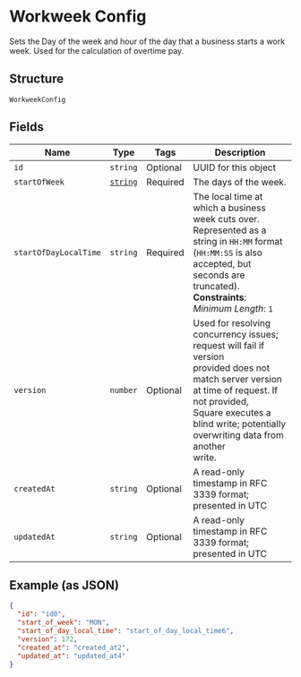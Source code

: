
# Workweek Config

Sets the Day of the week and hour of the day that a business starts a
work week. Used for the calculation of overtime pay.

## Structure

`WorkweekConfig`

## Fields

| Name | Type | Tags | Description |
|  --- | --- | --- | --- |
| `id` | `string` | Optional | UUID for this object |
| `startOfWeek` | [`string`](/doc/models/weekday.md) | Required | The days of the week. |
| `startOfDayLocalTime` | `string` | Required | The local time at which a business week cuts over. Represented as a<br>string in `HH:MM` format (`HH:MM:SS` is also accepted, but seconds are<br>truncated).<br>**Constraints**: *Minimum Length*: `1` |
| `version` | `number` | Optional | Used for resolving concurrency issues; request will fail if version<br>provided does not match server version at time of request. If not provided,<br>Square executes a blind write; potentially overwriting data from another<br>write. |
| `createdAt` | `string` | Optional | A read-only timestamp in RFC 3339 format; presented in UTC |
| `updatedAt` | `string` | Optional | A read-only timestamp in RFC 3339 format; presented in UTC |

## Example (as JSON)

```json
{
  "id": "id0",
  "start_of_week": "MON",
  "start_of_day_local_time": "start_of_day_local_time6",
  "version": 172,
  "created_at": "created_at2",
  "updated_at": "updated_at4"
}
```

